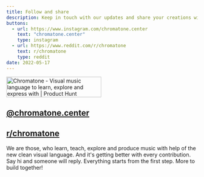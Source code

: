 ```yaml
---
title: Follow and share
description: Keep in touch with our updates and share your creations with others!
buttons:
  - url: https://www.instagram.com/chromatone.center
    text: "chromatone.center"
    type: instagram
  - url: https://www.reddit.com/r/chromatone
    text: r/chromatone
    type: reddit
date: 2022-05-17
---
```


<a href="https://www.producthunt.com/posts/chromatone?utm_source=badge-featured&utm_medium=badge&utm_souce=badge-chromatone" target="_blank"><img src="https://api.producthunt.com/widgets/embed-image/v1/featured.svg?post_id=381642&theme=neutral" alt="Chromatone - Visual&#0032;music&#0032;language&#0032;to&#0032;learn&#0044;&#0160;explore&#0032;and&#0032;express&#0032;with | Product Hunt" style="width: 250px; height: 54px;" width="250" height="54" /></a>

## <i class="p-6 mr-1 i-la-instagram"></i> [@chromatone.center](https://instagram.com/chromatone.center)

## <i class="p-6 mr-1 i-la-reddit"></i> [r/chromatone](https://www.reddit.com/r/chromatone)

We are those, who learn, teach, explore and produce music with help of the new clean visual language. And it's getting better with every contribution. Say hi and someone will reply. Everything starts from the first step. More to build together!



